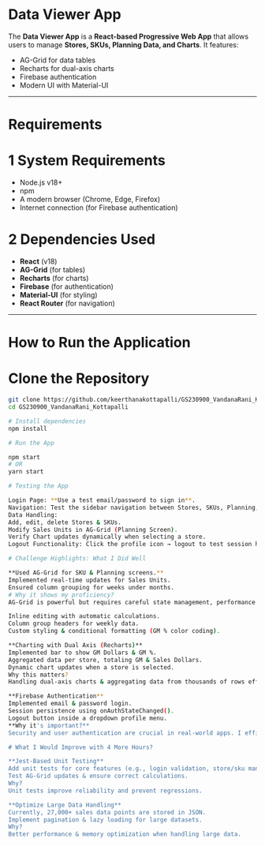# Data Viewer App

The **Data Viewer App** is a **React-based Progressive Web App** that allows users to manage **Stores, SKUs, Planning Data, and Charts**. It features:
- AG-Grid for data tables
- Recharts for dual-axis charts
- Firebase authentication
- Modern UI with Material-UI

---

# **Requirements**

# **1 System Requirements**
- Node.js v18+
- npm
- A modern browser (Chrome, Edge, Firefox)
- Internet connection (for Firebase authentication)

# **2 Dependencies Used**
- **React** (v18)
- **AG-Grid** (for tables)
- **Recharts** (for charts)
- **Firebase** (for authentication)
- **Material-UI** (for styling)
- **React Router** (for navigation)

---

# **How to Run the Application**

# **Clone the Repository**
```sh
git clone https://github.com/keerthanakottapalli/GS230900_VandanaRani_Kottapalli
cd GS230900_VandanaRani_Kottapalli

# Install dependencies
npm install

# Run the App

npm start
# OR
yarn start

# Testing the App

Login Page: **Use a test email/password to sign in**.
Navigation: Test the sidebar navigation between Stores, SKUs, Planning, and Chart pages.
Data Handling:
Add, edit, delete Stores & SKUs.
Modify Sales Units in AG-Grid (Planning Screen).
Verify Chart updates dynamically when selecting a store.
Logout Functionality: Click the profile icon → logout to test session handling.

# Challenge Highlights: What I Did Well

**Used AG-Grid for SKU & Planning screens.**
Implemented real-time updates for Sales Units.
Ensured column grouping for weeks under months.
# Why it shows my proficiency?
AG-Grid is powerful but requires careful state management, performance optimization, and cell editing logic. I successfully implemented:

Inline editing with automatic calculations.
Column group headers for weekly data.
Custom styling & conditional formatting (GM % color coding).

**Charting with Dual Axis (Recharts)**
Implemented bar to show GM Dollars & GM %.
Aggregated data per store, totaling GM & Sales Dollars.
Dynamic chart updates when a store is selected.
Why this matters?
Handling dual-axis charts & aggregating data from thousands of rows efficiently shows my ability to work with data visualization & performance optimization.

**Firebase Authentication**
Implemented email & password login.
Session persistence using onAuthStateChanged().
Logout button inside a dropdown profile menu.
**Why it's important?**
Security and user authentication are crucial in real-world apps. I efficiently set up Firebase Auth with proper session handling.

# What I Would Improve with 4 More Hours?

**Jest-Based Unit Testing**
Add unit tests for core features (e.g., login validation, store/sku management).
Test AG-Grid updates & ensure correct calculations.
Why?
Unit tests improve reliability and prevent regressions.

**Optimize Large Data Handling**
Currently, 27,000+ sales data points are stored in JSON.
Implement pagination & lazy loading for large datasets.
Why?
Better performance & memory optimization when handling large data.


